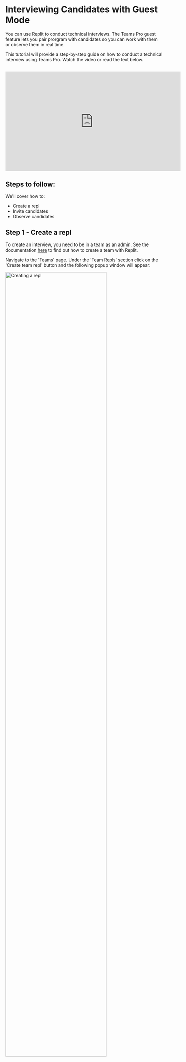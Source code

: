 # Interviewing Candidates with Guest Mode

You can use Replit to conduct technical interviews. The Teams Pro guest feature lets you pair prorgram with candidates so you can work with them or observe them in real time.

This tutorial will provide a step-by-step guide on how to conduct a technical interview using Teams Pro. Watch the video or read the text below.

<div class="video-container" style="text-align: center;margin: 30px 0;">
<iframe width="560" height="315" src="https://www.youtube.com/embed/pOOdoXUu5SI" title="YouTube video player" frameborder="0" allow="accelerometer; autoplay; clipboard-write; encrypted-media; gyroscope; picture-in-picture" allowfullscreen></iframe></div>

## Steps to follow:

We'll cover how to:

- Create a repl
- Invite candidates
- Observe candidates

## Step 1 - Create a repl

To create an interview, you need to be in a team as an admin. See the documentation [here](/teams-pro/managing-teams) to find out how to create a team with Replit.

Navigate to the 'Teams' page. Under the 'Team Repls' section click on the 'Create team repl' button and the following popup window will appear:

<img src="/images/teamsPro/interviewing-candidates-tutorial-images/create_interview_repl.png"
    alt="Creating a repl"
    style="width: 80% !important;"/>

You can choose the template language you will be using for the interview and choose a suitable name, then click the 'Create repl' button at the bottom. 

Once the repl has been created, you will be able to add the relevant files required for the interview. In this example, we've put the instructions for the candidate to follow during the interview in the `main.py` file.

![interview challenge](/images/teamsPro/interviewing-candidates-tutorial-images/instructions.png)

## Step 2 - Invite candidates

Once you have written your challenges, you can invite candidates by clicking on the invite button on the top-right corner on the window.

<img src="/images/teamsPro/interviewing-candidates-tutorial-images/invite_members.png"
    alt="repl invitation"
    style="width: 90% !important;"/>

You can invite candidates by email directly or by you can generate a join link to share with candidates. Candidates will get a notification of the invite. They will need to sign up for a Replit account before they can accept the invite to the team repl.


<img src="/images/teamsPro/interviewing-candidates-tutorial-images/notification.png"
    alt="invite notification"
    style="width: 60% !important;"/>

## Step 3 - Observe candidates

Once candidates join the interview, they will be able to access the challenges in the provided files (e.g. `main.py`) in read and write mode.

You as the interviewer can observe the candidates as they complete the challenges.

By clicking on the round icon next to the invite button on the top-right corner, you will be able to observe the candidate's repl and see as they work on their `main.py` file. The round icon, represents the candidate in the interview.

![interview window](/images/teamsPro/interviewing-candidates-tutorial-images/interview_screen.gif)

Candidates can also view your IDE in the same way. This lets them see the changes you want them to make or new intructions you want to add.

![candidate_screen](/images/teamsPro/interviewing-candidates-tutorial-images/candidate_screen.png)

